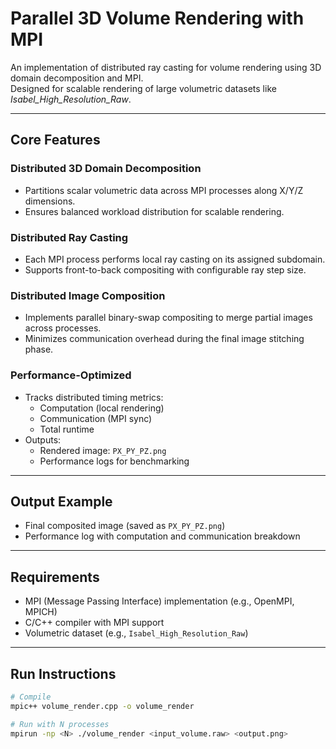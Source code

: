 # Parallel 3D Volume Rendering with MPI

An implementation of distributed ray casting for volume rendering using 3D domain decomposition and MPI.  
Designed for scalable rendering of large volumetric datasets like *Isabel_High_Resolution_Raw*.  

---

## Core Features

### Distributed 3D Domain Decomposition
- Partitions scalar volumetric data across MPI processes along X/Y/Z dimensions.
- Ensures balanced workload distribution for scalable rendering.

### Distributed Ray Casting
- Each MPI process performs local ray casting on its assigned subdomain.
- Supports front-to-back compositing with configurable ray step size.

### Distributed Image Composition
- Implements parallel binary-swap compositing to merge partial images across processes.
- Minimizes communication overhead during the final image stitching phase.

### Performance-Optimized
- Tracks distributed timing metrics:
  - Computation (local rendering)  
  - Communication (MPI sync)  
  - Total runtime
- Outputs:
  - Rendered image: `PX_PY_PZ.png`  
  - Performance logs for benchmarking

---

## Output Example
- Final composited image (saved as `PX_PY_PZ.png`)
- Performance log with computation and communication breakdown

---

## Requirements
- MPI (Message Passing Interface) implementation (e.g., OpenMPI, MPICH)  
- C/C++ compiler with MPI support  
- Volumetric dataset (e.g., `Isabel_High_Resolution_Raw`)  

---

## Run Instructions
```bash
# Compile
mpic++ volume_render.cpp -o volume_render

# Run with N processes
mpirun -np <N> ./volume_render <input_volume.raw> <output.png>
